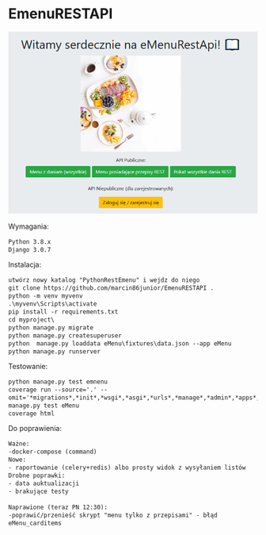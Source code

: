 EmenuRESTAPI 
===========

![alt text](https://github.com/marcin86junior/EmenuRESTAPI/blob/main/readme.PNG?raw=true)

Wymagania:

	Python 3.8.x
	Django 3.0.7

Instalacja:

	utwórz nowy katalog "PythonRestEmenu" i wejdz do niego
	git clone https://github.com/marcin86junior/EmenuRESTAPI .
	python -m venv myvenv
	.\myvenv\Scripts\activate
	pip install -r requirements.txt
	cd myproject\
	python manage.py migrate
	python manage.py createsuperuser
	python  manage.py loaddata eMenu\fixtures\data.json --app eMenu
	python manage.py runserver 

Testowanie:

	python manage.py test emnenu
	coverage run --source='.' --omit='*migrations*,*init*,*wsgi*,*asgi*,*urls*,*manage*,*admin*,*apps*,*settings*,*test*,*seriali*' manage.py test eMenu
	coverage html
	

Do poprawienia:

	Ważne:
	-docker-compose (command)
	Nowe:	
	- raportowanie (celery+redis) albo prosty widok z wysyłaniem listów
	Drobne poprawki:
	- data auktualizacji
	- brakujące testy
	
	Naprawione (teraz PN 12:30):
	-poprawić/przenieść skrypt "menu tylko z przepisami" - błąd eMenu_carditems
